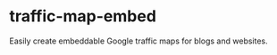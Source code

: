 traffic-map-embed
=================

Easily create embeddable Google traffic maps for blogs and websites.
